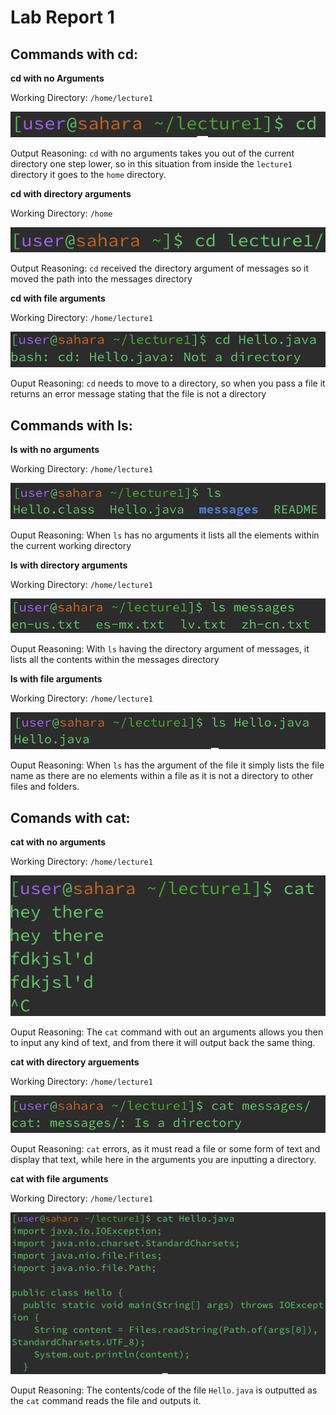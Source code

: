 # Lab Report 1


## Commands with cd: 

**cd with no Arguments**

Working Directory: `/home/lecture1`

![Image](cd_ss.png)

Output Reasoning: `cd` with no arguments takes you out of the current directory one step lower, so in this situation from inside the `lecture1` directory it goes to the `home` directory. 

**cd with directory arguments**

Working Directory: `/home`

![Image](cd_directory.png)

Output Reasoning: `cd` received the directory argument of messages so it moved the path into the messages directory

**cd with file arguments**

Working Directory: `/home/lecture1`

![Image](cd_file.png)

Ouput Reasoning: `cd` needs to move to a directory, so when you pass a file it returns an error message stating that the file is not a directory


## Commands with ls: 

**ls with no arguments**

Working Directory: `/home/lecture1`

![Image](ls_ss.png)

Ouput Reasoning: When `ls` has no arguments it lists all the elements within the current working directory

**ls with directory arguments**

Working Directory: `/home/lecture1`

![Image](ls_directory.png)

Ouput Reasoning: With `ls` having the directory argument of messages, it lists all the contents within the messages directory

**ls with file arguments**

Working Directory: `/home/lecture1`

![Image](ls_file.png)

Ouput Reasoning: When `ls` has the argument of the file it simply lists the file name as there are no elements within a file as it is not a directory to other files and folders. 


## Comands with cat: 

**cat with no arguments**

Working Directory: `/home/lecture1`

![Image](cat_ss.png)

Ouput Reasoning: The `cat` command with out an arguments allows you then to input any kind of text, and from there it will output back the same thing.

**cat with directory arguements**

Working Directory: `/home/lecture1`

![Image](cat_directory.png)

Ouput Reasoning: `cat` errors, as it must read a file or some form of text and display that text, while here in the arguments you are inputting a directory.

**cat with file arguments** 

Working Directory: `/home/lecture1`

![Image](cat_file.png)

Ouput Reasoning: The contents/code of the file `Hello.java` is outputted as the `cat` command reads the file and outputs it. 




